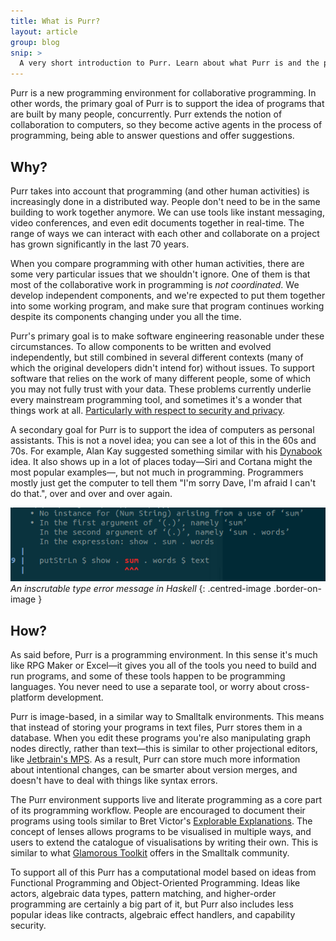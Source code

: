 ```yaml
---
title: What is Purr?
layout: article
group: blog
snip: >
  A very short introduction to Purr. Learn about what Purr is and the problems it tries to solve.
---
```



Purr is a new programming environment for collaborative programming. In other words, the primary goal of Purr is to support the idea of programs that are built by many people, concurrently. Purr extends the notion of collaboration to computers, so they become active agents in the process of programming, being able to answer questions and offer suggestions.


## Why?

Purr takes into account that programming (and other human activities) is increasingly done in a distributed way. People don't need to be in the same building to work together anymore. We can use tools like instant messaging, video conferences, and even edit documents together in real-time. The range of ways we can interact with each other and collaborate on a project has grown significantly in the last 70 years.

When you compare programming with other human activities, there are some very particular issues that we shouldn't ignore. One of them is that most of the collaborative work in programming is *not coordinated*. We develop independent components, and we're expected to put them together into some working program, and make sure that program continues working despite its components changing under you all the time.

Purr's primary goal is to make software engineering reasonable under these circumstances. To allow components to be written and evolved independently, but still combined in several different contexts (many of which the original developers didn't intend for) without issues. To support software that relies on the work of many different people, some of which you may not fully trust with your data. These problems currently underlie every mainstream programming tool, and sometimes it's a wonder that things work at all. [Particularly with respect to security and privacy](https://www.hillelwayne.com/post/stamping-on-eventstream/).

A secondary goal for Purr is to support the idea of computers as personal assistants. This is not a novel idea; you can see a lot of this in the 60s and 70s. For example, Alan Kay suggested something similar with his [Dynabook](https://www.mprove.de/visionreality/media/kay72.html) idea. It also shows up in a lot of places today—Siri and Cortana might the most popular examples—, but not much in programming. Programmers mostly just get the computer to tell them "I'm sorry Dave, I'm afraid I can't do that.", over and over and over again.

![A screenshot of an inscrutable type error message in Haskell](/media/files/2019-04-computer-says-no.png)
*An inscrutable type error message in Haskell*
{: .centred-image .border-on-image }


## How?

As said before, Purr is a programming environment. In this sense it's much like RPG Maker or Excel—it gives you all of the tools you need to build and run programs, and some of these tools happen to be programming languages. You never need to use a separate tool, or worry about cross-platform development.

Purr is image-based, in a similar way to Smalltalk environments. This means that instead of storing your programs in text files, Purr stores them in a database. When you edit these programs you're also manipulating graph nodes directly, rather than text—this is similar to other projectional editors, like [Jetbrain's MPS](https://www.jetbrains.com/mps/). As a result, Purr can store much more information about intentional changes, can be smarter about version merges, and doesn't have to deal with things like syntax errors.

The Purr environment supports live and literate programming as a core part of its programming workflow. People are encouraged to document their programs using tools similar to Bret Victor's [Explorable Explanations](http://worrydream.com/ExplorableExplanations/). The concept of lenses allows programs to be visualised in multiple ways, and users to extend the catalogue of visualisations by writing their own. This is similar to what [Glamorous Toolkit](https://gtoolkit.com/) offers in the Smalltalk community.

To support all of this Purr has a computational model based on ideas from Functional Programming and Object-Oriented Programming. Ideas like actors, algebraic data types, pattern matching, and higher-order programming are certainly a big part of it, but Purr also includes less popular ideas like contracts, algebraic effect handlers, and capability security.